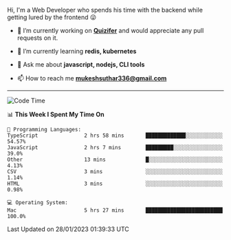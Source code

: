 Hi, I'm a Web Developer who spends his time with the backend while getting lured by the frontend 😜

- 🔭 I’m currently working on **[Quizifer](https://github.com/SutharMukesh/Quizifer/)** and would appreciate any pull requests on it.

- 🌱 I’m currently learning **redis, kubernetes**

- 💬 Ask me about **javascript, nodejs, CLI tools**

- 📫 How to reach me **mukeshsuthar336@gmail.com**

---
<!--START_SECTION:waka-->
![Code Time](http://img.shields.io/badge/Code%20Time-2%2C096%20hrs%2050%20mins-blue)

📊 **This Week I Spent My Time On** 

```text
💬 Programming Languages: 
TypeScript               2 hrs 58 mins       █████████████░░░░░░░░░░░░   54.57% 
JavaScript               2 hrs 7 mins        █████████░░░░░░░░░░░░░░░░   39.0% 
Other                    13 mins             █░░░░░░░░░░░░░░░░░░░░░░░░   4.13% 
CSV                      3 mins              ░░░░░░░░░░░░░░░░░░░░░░░░░   1.14% 
HTML                     3 mins              ░░░░░░░░░░░░░░░░░░░░░░░░░   0.98%

💻 Operating System: 
Mac                      5 hrs 27 mins       █████████████████████████   100.0%

```


 Last Updated on 28/01/2023 01:39:33 UTC
<!--END_SECTION:waka-->
